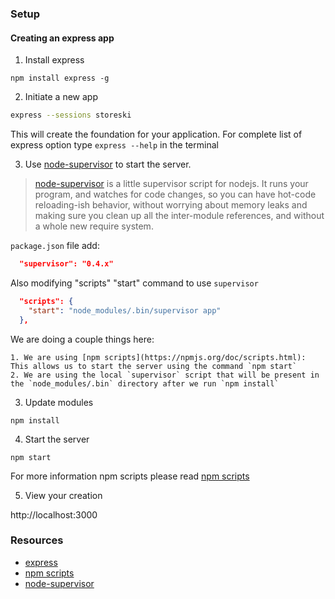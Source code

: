 ### Setup
#### Creating an express app

1. Install express

  ```
  npm install express -g

  ```

2. Initiate a new app

  ```bash
  express --sessions storeski
  ```

  This will create the foundation for your application. For complete list of express option type `express --help` in the terminal 

3. Use [node-supervisor](https://github.com/isaacs/node-supervisor) to start the server.

  > [node-supervisor](https://github.com/isaacs/node-supervisor) is a little supervisor script for nodejs. It runs your program, and watches for code changes, so you can have hot-code reloading-ish behavior, without worrying about memory leaks and making sure you clean up all the inter-module references, and without a whole new require system. 

  `package.json` file add:

  ```json
    "supervisor": "0.4.x"
  ```

  Also modifying "scripts" "start" command to use `supervisor`

  ```json
    "scripts": {
      "start": "node_modules/.bin/supervisor app"
    },

  ```
  We are doing a couple things here:

    1. We are using [npm scripts](https://npmjs.org/doc/scripts.html): This allows us to start the server using the command `npm start`
    2. We are using the local `supervisor` script that will be present in the `node_modules/.bin` directory after we run `npm install`

3. Update modules

  ```
  npm install
  ```

4. Start the server

  ```
  npm start
  ```
  For more information npm scripts please read [npm scripts](https://npmjs.org/doc/scripts.html)

5. View your creation

  http://localhost:3000


### Resources
- [express](https://expressjs.com)
- [npm scripts](https://npmjs.org/doc/scripts.html)
- [node-supervisor](https://github.com/isaacs/node-supervisor)
